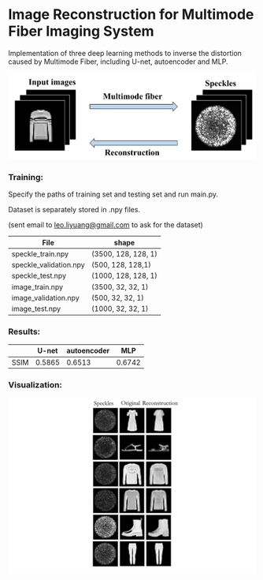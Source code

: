 # Image Reconstruction for Multimode Fiber Imaging System

Implementation of three deep learning methods to inverse the distortion caused by Multimode Fiber, including U-net, autoencoder and MLP.

![](https://github.com/leolya/Image-Reconstruction-for-Multimode-Fiber-Imaging-System/blob/master/assets/problem.jpg)



### Training:

Specify the paths of training set and testing set and run main.py.

Dataset is separately stored in .npy files.

(sent email to leo.liyuang@gmail.com to ask for the dataset)

| File                   | shape               |
| ---------------------- | ------------------- |
| speckle_train.npy      | (3500, 128, 128, 1) |
| speckle_validation.npy | (500, 128, 128,1)   |
| speckle_test.npy       | (1000, 128, 128, 1) |
| image_train.npy        | (3500, 32, 32, 1)   |
| image_validation.npy   | (500, 32, 32, 1)    |
| image_test.npy         | (1000, 32, 32, 1)   |



### Results:

|      | U-net  | autoencoder | MLP    |
| ---- | ------ | ----------- | ------ |
| SSIM | 0.5865 | 0.6513      | 0.6742 |



### Visualization:

![](https://github.com/leolya/Image-Reconstruction-for-Multimode-Fiber-Imaging-System/blob/master/assets/visualization.jpg)

